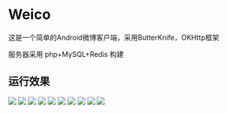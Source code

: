 # Weico
 这是一个简单的Android微博客户端，采用ButterKnife，OKHttp框架
 
 服务器采用 php+MySQL+Redis 构建




## 运行效果

![](https://github.com/dingdangmao123/weico/blob/master/demo/11.png) ![](https://github.com/dingdangmao123/weico/blob/master/demo/1.png) ![](https://github.com/dingdangmao123/weico/blob/master/demo/2.png) ![](https://github.com/dingdangmao123/weico/blob/master/demo/3.png) ![](https://github.com/dingdangmao123/weico/blob/master/demo/4.png) ![](https://github.com/dingdangmao123/weico/blob/master/demo/5.png) ![](https://github.com/dingdangmao123/weico/blob/master/demo/6.png) ![](https://github.com/dingdangmao123/weico/blob/master/demo/7.png) ![](https://github.com/dingdangmao123/weico/blob/master/demo/8.png) ![](https://github.com/dingdangmao123/weico/blob/master/demo/9.png)

